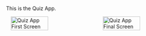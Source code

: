 This is the Quiz App.

<div style="display: flex; justify-content: space-around; align-items: center;">
    <img src="https://github.com/arjunkr9693/Quiz_App/assets/147978484/5f366239-1514-4e53-92ab-e502e0c948d5" alt="Quiz App First Screen" width="45%">
    <img src="https://github.com/arjunkr9693/Quiz_App/assets/147978484/b9fa9162-b1a5-4100-acc9-3ecc34beb98c" alt="Quiz App Final Screen" width="45%">
</div>
